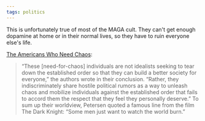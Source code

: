 ```yaml
---
tags: politics
---
```


This is unfortunately true of most of the MAGA cult. They can't get enough dopamine at home or in their normal lives, so they have to ruin everyone else's life.

[The Americans Who Need Chaos](https://www.theatlantic.com/ideas/archive/2024/02/need-for-chaos-political-science-concept/677536/):

> “These [need-for-chaos] individuals are not idealists seeking to tear down the established order so that they can build a better society for everyone,” the authors wrote in their conclusion. “Rather, they indiscriminately share hostile political rumors as a way to unleash chaos and mobilize individuals against the established order that fails to accord them the respect that they feel they personally deserve.” To sum up their worldview, Petersen quoted a famous line from the film The Dark Knight: “Some men just want to watch the world burn.”
